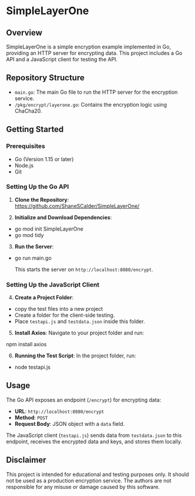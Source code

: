 # SimpleLayerOne

## Overview

SimpleLayerOne is a simple encryption example implemented in Go, providing an HTTP server for encrypting data. This project includes a Go API and a JavaScript client for testing the API.

## Repository Structure

- `main.go`: The main Go file to run the HTTP server for the encryption service.
- `/pkg/encrypt/layerone.go`: Contains the encryption logic using ChaCha20.

## Getting Started

### Prerequisites

- Go (Version 1.15 or later)
- Node.js
- Git

### Setting Up the Go API

1. **Clone the Repository**:
https://github.com/ShaneSCalder/SimpleLayerOne/


2. **Initialize and Download Dependencies**:
- go mod init SimpleLayerOne
- go mod tidy

  
3. **Run the Server**:
- go run main.go

  This starts the server on `http://localhost:8080/encrypt`.

### Setting Up the JavaScript Client

4. **Create a Project Folder**:
- copy the test files into a new project
- Create a folder for the client-side testing.
- Place `testapi.js` and `testdata.json` inside this folder.

5. **Install Axios**:
Navigate to your project folder and run:

npm install axios

6. **Running the Test Script**:
In the project folder, run:

- node testapi.js
  
## Usage

The Go API exposes an endpoint (`/encrypt`) for encrypting data:

- **URL**: `http://localhost:8080/encrypt`
- **Method**: `POST`
- **Request Body**: JSON object with a `data` field.

The JavaScript client (`testapi.js`) sends data from `testdata.json` to this endpoint, receives the encrypted data and keys, and stores them locally.

## Disclaimer

This project is intended for educational and testing purposes only. It should not be used as a production encryption service. The authors are not responsible for any misuse or damage caused by this software.
